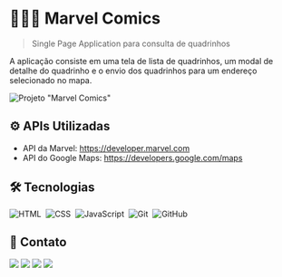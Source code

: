 # 🦸🏽‍♀️ Marvel Comics

> Single Page Application para consulta de quadrinhos

A aplicação consiste em uma tela de lista de quadrinhos, um modal de detalhe do quadrinho e o envio dos quadrinhos para um endereço selecionado no mapa.

![Projeto "Marvel Comics"](./assets/marvel-comics.png)

## ⚙️ APIs Utilizadas
- API da Marvel: https://developer.marvel.com
- API do Google Maps: https://developers.google.com/maps

## 🛠️ Tecnologias
![HTML](https://img.shields.io/badge/-HTML-05122A?style=flat&logo=HTML5)&nbsp;
![CSS](https://img.shields.io/badge/-CSS-05122A?style=flat&logo=CSS3&logoColor=1572B6)&nbsp;
![JavaScript](https://img.shields.io/badge/-JavaScript-05122A?style=flat&logo=javascript)&nbsp;
![Git](https://img.shields.io/badge/-Git-05122A?style=flat&logo=git)&nbsp;
![GitHub](https://img.shields.io/badge/-GitHub-05122A?style=flat&logo=github)&nbsp;

## 💜 Contato
<a href="https://www.linkedin.com/in/madalena-machado-rocha/" target="_blank"><img src="https://img.shields.io/badge/-LinkedIn-%230077B5?style=for-the-badge&logo=linkedin&logoColor=white" target="_blank"></a>
<a href="mailto:rochamada1997m@gmail.com"><img src="https://img.shields.io/badge/-Gmail-%23333?style=for-the-badge&logo=gmail&logoColor=white" target="_blank"></a>
<a href="http://discordapp.com/users/827312692905377802" target="_blank"><img src="https://img.shields.io/badge/Discord-7289DA?style=for-the-badge&logo=discord&logoColor=white" target="_blank"></a> 
<a href="https://www.instagram.com/madalena_machado_r/" target="_blank"><img src="https://img.shields.io/badge/-Instagram-%23E4405F?style=for-the-badge&logo=instagram&logoColor=white" target="_blank"></a>